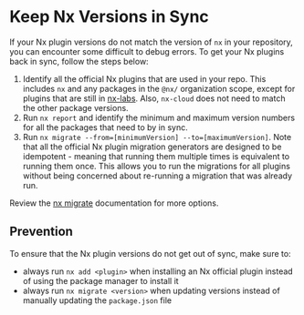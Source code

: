 # Keep Nx Versions in Sync

If your Nx plugin versions do not match the version of `nx` in your repository, you can encounter some difficult to debug errors. To get your Nx plugins back in sync, follow the steps below:

1. Identify all the official Nx plugins that are used in your repo. This includes `nx` and any packages in the `@nx/` organization scope, except for plugins that are still in [nx-labs](https://github.com/nrwl/nx-labs). Also, `nx-cloud` does not need to match the other package versions.
2. Run `nx report` and identify the minimum and maximum version numbers for all the packages that need to by in sync.
3. Run `nx migrate --from=[minimumVersion] --to=[maximumVersion]`. Note that all the official Nx plugin migration generators are designed to be idempotent - meaning that running them multiple times is equivalent to running them once. This allows you to run the migrations for all plugins without being concerned about re-running a migration that was already run.

Review the [nx migrate](/features/automate-updating-dependencies) documentation for more options.

## Prevention

To ensure that the Nx plugin versions do not get out of sync, make sure to:

- always run `nx add <plugin>` when installing an Nx official plugin instead of using the package manager to install it
- always run `nx migrate <version>` when updating versions instead of manually updating the `package.json` file
